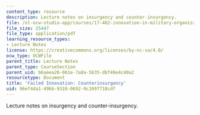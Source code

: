 ```yaml
---
content_type: resource
description: Lecture notes on insurgency and counter-insurgency.
file: /ol-ocw-studio-app/courses/17-462-innovation-in-military-organizations-fall-2005/96ef4da149bb931806929c1697718cdf_lec8.pdf
file_size: 25447
file_type: application/pdf
learning_resource_types:
- Lecture Notes
license: https://creativecommons.org/licenses/by-nc-sa/4.0/
ocw_type: OCWFile
parent_title: Lecture Notes
parent_type: CourseSection
parent_uid: b6aeea20-061e-7a8a-5635-dbf49e4c40a2
resourcetype: Document
title: 'Failed Innovation: Counterinsurgency'
uid: 96ef4da1-49bb-9318-0692-9c1697718cdf
---
```

Lecture notes on insurgency and counter-insurgency.